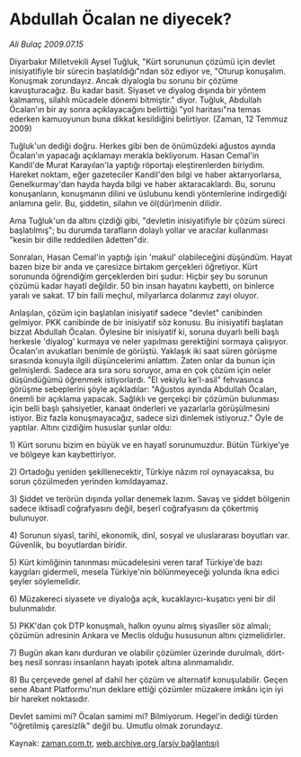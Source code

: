 # Abdullah Öcalan ne diyecek?

*Ali Bulaç 2009.07.15*

<tr><td class="metin" colspan="2" style="padding-top: 20px; padding-left: 5px; padding-right: 10px;">Diyarbakır Milletvekili Aysel Tuğluk, "Kürt sorununun çözümü için devlet inisiyatifiyle bir sürecin başlatıldığı"ndan söz ediyor ve, "Oturup konuşalım. Konuşmak zorundayız. Ancak diyalogla bu sorunu bir çözüme kavuşturacağız. Bu kadar basit. Siyaset ve diyalog dışında bir yöntem kalmamış, silahlı mücadele dönemi bitmiştir." diyor. Tuğluk, Abdullah Öcalan'ın bir ay sonra açıklayacağını belirttiği "yol haritası"na temas ederken kamuoyunun buna dikkat kesildiğini belirtiyor. (Zaman, 12 Temmuz 2009)</td></tr><tr><td class="metin" colspan="2" style="padding-top: 20px; padding-left: 5px; padding-right: 10px;"><p>Tuğluk'un dediği doğru. Herkes gibi ben de önümüzdeki ağustos ayında Öcalan'ın yapacağı açıklamayı merakla bekliyorum. Hasan Cemal'in Kandil'de Murat Karayılan'la yaptığı röportajı eleştirenlerden biriydim. Hareket noktam, eğer gazeteciler Kandil'den bilgi ve haber aktarıyorlarsa, Genelkurmay'dan hayda hayda bilgi ve haber aktaracaklardı. Bu, sorunu konuşanların, konuşmanın dilini ve üslubunu kendi yöntemlerine indirgediği anlamına gelir. Bu, şiddetin, silahın ve öl(dür)menin dilidir.
<p>Ama Tuğluk'un da altını çizdiği gibi, "devletin inisiyatifiyle bir çözüm süreci başlatılmış"; bu durumda tarafların dolaylı yollar ve aracılar kullanması "kesin bir dille reddedilen âdetten"dir.
<p>Sonraları, Hasan Cemal'in yaptığı işin 'makul' olabileceğini düşündüm. Hayat bazen bize bir anda ve çaresizce birtakım gerçekleri öğretiyor. Kürt sorununda öğrendiğim gerçeklerden biri şudur: Hiçbir şey bu sorunun çözümü kadar hayatî değildir. 50 bin insan hayatını kaybetti, on binlerce yaralı ve sakat. 17 bin faili meçhul, milyarlarca dolarımız zayi oluyor.
<p>Anlaşılan, çözüm için başlatılan inisiyatif sadece "devlet" canibinden gelmiyor. PKK canibinde de bir inisiyatif söz konusu. Bu inisiyatifi başlatan bizzat Abdullah Öcalan. Öylesine bir inisiyatif ki, soruna duyarlı belli başlı herkesle 'diyalog' kurmaya ve neler yapılması gerektiğini sormaya çalışıyor. Öcalan'ın avukatları benimle de görüştü. Yaklaşık iki saat süren görüşme sırasında konuyla ilgili düşüncelerimi anlattım. Zaten onlar da bunun için gelmişlerdi. Sadece ara sıra soru soruyor, ama en çok çözüm için neler düşündüğümü öğrenmek istiyorlardı. "El vekiylu ke'l-asil" fehvasınca görüşme sebeplerini şöyle açıkladılar: "Ağustos ayında Abdullah Öcalan, önemli bir açıklama yapacak. Sağlıklı ve gerçekçi bir çözümün bulunması için belli başlı şahsiyetler, kanaat önderleri ve yazarlarla görüşülmesini istiyor. Biz fazla konuşmayacağız, sadece sizi dinlemek istiyoruz." Öyle de yaptılar. Altını çizdiğim hususlar şunlar oldu:
<p>1) Kürt sorunu bizim en büyük ve en hayatî sorunumuzdur. Bütün Türkiye'ye ve bölgeye kan kaybettiriyor.
<p>2) Ortadoğu yeniden şekillenecektir, Türkiye nâzım rol oynayacaksa, bu sorun çözülmeden yerinden kımıldayamaz.
<p>3) Şiddet ve terörün dışında yollar denemek lazım. Savaş ve şiddet bölgenin sadece iktisadî coğrafyasını değil, beşerî coğrafyasını da çökertmiş bulunuyor.
<p>4) Sorunun siyasî, tarihî, ekonomik, dinî, sosyal ve uluslararası boyutları var. Güvenlik, bu boyutlardan biridir.
<p>5) Kürt kimliğinin tanınması mücadelesini veren taraf Türkiye'de bazı kaygıları gidermeli, mesela Türkiye'nin bölünmeyeceği yolunda ikna edici şeyler söylemelidir.
<p>6) Müzakereci siyasete ve diyaloğa açık, kucaklayıcı-kuşatıcı yeni bir dil bulunmalıdır.
<p>5) PKK'dan çok DTP konuşmalı, halkın oyunu almış siyasîler söz almalı; çözümün adresinin Ankara ve Meclis olduğu hususunun altını çizmelidirler.
<p>7) Bugün akan kanı durduran ve olabilir çözümler üzerinde durulmalı, dört-beş nesil sonrası insanların hayatı ipotek altına alınmamalıdır.
<p>8) Bu çerçevede genel af dahil her çözüm ve alternatif konuşulabilir. Geçen sene Abant Platformu'nun deklare ettiği çözümler müzakere imkânı için iyi bir hareket noktasıdır.
<p>Devlet samimi mi? Öcalan samimi mi? Bilmiyorum. Hegel'in dediği türden "öğretilmiş çaresizlik" değil bu. Umutlu olmak zorundayız.<br/></p></p></p></p></p></p></p></p></p></p></p></p></p></p></td></tr>

Kaynak: [zaman.com.tr](http://zaman.com.tr/yazar.do?yazino=869457), [web.archive.org (arşiv bağlantısı)](http://web.archive.org/web/20090804193738/http://www.zaman.com.tr:80/yazar.do?yazino=869457)
